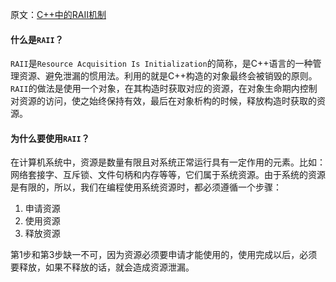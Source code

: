 原文：[C++中的RAII机制](http://www.jellythink.com/archives/101)

#### 什么是`RAII`？

`RAII`是`Resource Acquisition Is Initialization`的简称，是C\+\+语言的一种管理资源、避免泄漏的惯用法。利用的就是C\+\+构造的对象最终会被销毁的原则。`RAII`的做法是使用一个对象，在其构造时获取对应的资源，在对象生命期内控制对资源的访问，使之始终保持有效，最后在对象析构的时候，释放构造时获取的资源。

#### 为什么要使用`RAII`？

在计算机系统中，资源是数量有限且对系统正常运行具有一定作用的元素。比如：网络套接字、互斥锁、文件句柄和内存等等，它们属于系统资源。由于系统的资源是有限的，所以，我们在编程使用系统资源时，都必须遵循一个步骤：

1. 申请资源
2. 使用资源
3. 释放资源

第1步和第3步缺一不可，因为资源必须要申请才能使用的，使用完成以后，必须要释放，如果不释放的话，就会造成资源泄漏。
